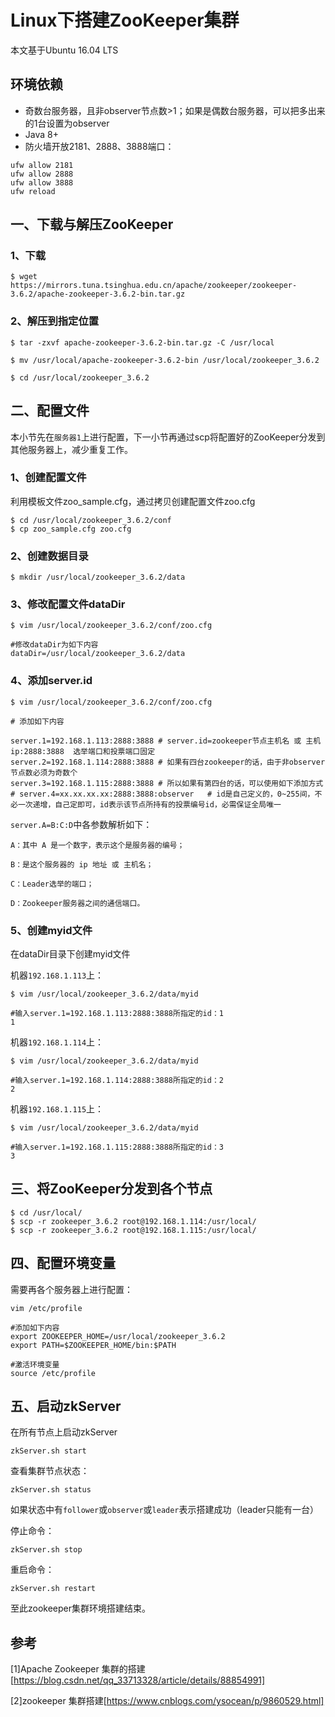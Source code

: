# Linux下搭建ZooKeeper集群
本文基于Ubuntu 16.04 LTS

## 环境依赖
- 奇数台服务器，且非observer节点数>1；如果是偶数台服务器，可以把多出来的1台设置为observer
- Java 8+
- 防火墙开放2181、2888、3888端口：
```shell
ufw allow 2181
ufw allow 2888
ufw allow 3888
ufw reload
```

## 一、下载与解压ZooKeeper
### 1、下载
```shell
$ wget https://mirrors.tuna.tsinghua.edu.cn/apache/zookeeper/zookeeper-3.6.2/apache-zookeeper-3.6.2-bin.tar.gz
```

### 2、解压到指定位置
```shell
$ tar -zxvf apache-zookeeper-3.6.2-bin.tar.gz -C /usr/local

$ mv /usr/local/apache-zookeeper-3.6.2-bin /usr/local/zookeeper_3.6.2

$ cd /usr/local/zookeeper_3.6.2
```

## 二、配置文件
本小节先在`服务器1`上进行配置，下一小节再通过scp将配置好的ZooKeeper分发到其他服务器上，减少重复工作。

### 1、创建配置文件
利用模板文件zoo_sample.cfg，通过拷贝创建配置文件zoo.cfg
```shell
$ cd /usr/local/zookeeper_3.6.2/conf
$ cp zoo_sample.cfg zoo.cfg
```

### 2、创建数据目录
```shell
$ mkdir /usr/local/zookeeper_3.6.2/data
```

### 3、修改配置文件dataDir
```shell
$ vim /usr/local/zookeeper_3.6.2/conf/zoo.cfg

#修改dataDir为如下内容
dataDir=/usr/local/zookeeper_3.6.2/data
```

### 4、添加server.id
```shell
$ vim /usr/local/zookeeper_3.6.2/conf/zoo.cfg

# 添加如下内容

server.1=192.168.1.113:2888:3888 # server.id=zookeeper节点主机名 或 主机ip:2888:3888  选举端口和投票端口固定
server.2=192.168.1.114:2888:3888 # 如果有四台zookeeper的话，由于非observer节点数必须为奇数个
server.3=192.168.1.115:2888:3888 # 所以如果有第四台的话，可以使用如下添加方式
# server.4=xx.xx.xx.xx:2888:3888:observer   # id是自己定义的，0~255间，不必一次递增，自己定即可，id表示该节点所持有的投票编号id，必需保证全局唯一
```

`server.A=B:C:D`中各参数解析如下：
```shell
A：其中 A 是一个数字，表示这个是服务器的编号；

B：是这个服务器的 ip 地址 或 主机名；

C：Leader选举的端口；

D：Zookeeper服务器之间的通信端口。
```

### 5、创建myid文件
在dataDir目录下创建myid文件

机器`192.168.1.113`上：
```shell
$ vim /usr/local/zookeeper_3.6.2/data/myid

#输入server.1=192.168.1.113:2888:3888所指定的id：1
1
```

机器`192.168.1.114`上：
```shell
$ vim /usr/local/zookeeper_3.6.2/data/myid

#输入server.1=192.168.1.114:2888:3888所指定的id：2
2
```

机器`192.168.1.115`上：
```shell
$ vim /usr/local/zookeeper_3.6.2/data/myid

#输入server.1=192.168.1.115:2888:3888所指定的id：3
3
```

## 三、将ZooKeeper分发到各个节点
```shell
$ cd /usr/local/
$ scp -r zookeeper_3.6.2 root@192.168.1.114:/usr/local/
$ scp -r zookeeper_3.6.2 root@192.168.1.115:/usr/local/
```

## 四、配置环境变量
需要再各个服务器上进行配置：
```shell
vim /etc/profile

#添加如下内容
export ZOOKEEPER_HOME=/usr/local/zookeeper_3.6.2
export PATH=$ZOOKEEPER_HOME/bin:$PATH

#激活环境变量
source /etc/profile
```

## 五、启动zkServer
在所有节点上启动zkServer
```shell
zkServer.sh start
```

查看集群节点状态：
```shell
zkServer.sh status
```
如果状态中有`follower`或`observer`或`leader`表示搭建成功（leader只能有一台）

停止命令：
```shell
zkServer.sh stop
```

重启命令：
```shell
zkServer.sh restart
```

至此zookeeper集群环境搭建结束。

## 参考
[1]Apache Zookeeper 集群的搭建[https://blog.csdn.net/qq_33713328/article/details/88854991]

[2]zookeeper 集群搭建[https://www.cnblogs.com/ysocean/p/9860529.html]